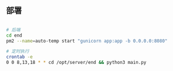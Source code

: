 <!--
 * @Author: fzf404
 * @Date: 2021-11-17 12:43:30
 * @LastEditTime: 2021-11-17 13:41:08
 * @Description: 说明
-->

## 部署
```bash

# 后端
cd end
pm2 --name=auto-temp start "gunicorn app:app -b 0.0.0.0:8080"

# 定时执行
crontab -e
0 0 8,13,18 * * cd /opt/server/end && python3 main.py

```